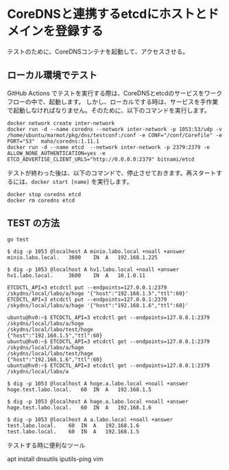 # CoreDNSと連携するetcdにホストとドメインを登録する


テストのために、CoreDNSコンテナを起動して、アクセスさせる。

## ローカル環境でテスト

GitHub Actions でテストを実行する際は、CoreDNSとetcdのサービスをワークフローの中で、起動します。
しかし、ローカルでする時は、サービスを手作業で起動しなければなりません。そのために、以下のコマンドを実行します。

~~~
docker network create inter-network
docker run -d --name coredns --network inter-network -p 1053:53/udp -v /home/ubuntu/marmot/pkg/dns/testconf:/conf -e CONF="/conf/Corefile" -e PORT="53"  maho/coredns:1.11.1 
docker run -d --name etcd  --network inter-network -p 2379:2379 -e ALLOW_NONE_AUTHENTICATION=yes -e ETCD_ADVERTISE_CLIENT_URLS="http://0.0.0.0:2379" bitnami/etcd
~~~

テストが終わった後は、以下のコマンドで、停止させておきます。再スタートするには、`docker start [name]` を実行します。

~~~
docker stop coredns etcd
docker rm coredns etcd
~~~





## TEST の方法

```
go test
```



```
$ dig -p 1053 @localhost A minio.labo.local +noall +answer
minio.labo.local.	3600	IN	A	192.168.1.225

$ dig -p 1053 @localhost A hv1.labo.local +noall +answer
hv1.labo.local.		3600	IN	A	10.1.0.11
```



```
ETCDCTL_API=3 etcdctl put --endpoints=127.0.0.1:2379 /skydns/local/labo/a/hoge '{"host":"192.168.1.5","ttl":60}'
ETCDCTL_API=3 etcdctl put --endpoints=127.0.0.1:2379 /skydns/local/labo/a/hage '{"host":"192.168.1.6","ttl":60}'

ubuntu@hv0:~$ ETCDCTL_API=3 etcdctl get --endpoints=127.0.0.1:2379 /skydns/local/labo/a/hoge
/skydns/local/labo/test/hoge
{"host":"192.168.1.5","ttl":60}
ubuntu@hv0:~$ ETCDCTL_API=3 etcdctl get --endpoints=127.0.0.1:2379 /skydns/local/labo/a/hage
/skydns/local/labo/test/hage
{"host":"192.168.1.6","ttl":60}
ubuntu@hv0:~$ ETCDCTL_API=3 etcdctl get --endpoints=127.0.0.1:2379 /skydns/local/labo/a
```


```
$ dig -p 1053 @localhost A hoge.a.labo.local +noall +answer
hoge.test.labo.local.	60	IN	A	192.168.1.5

$ dig -p 1053 @localhost A hage.a.labo.local +noall +answer
hage.test.labo.local.	60	IN	A	192.168.1.6

$ dig -p 1053 @localhost A a.labo.local +noall +answer
test.labo.local.	60	IN	A	192.168.1.6
test.labo.local.	60	IN	A	192.168.1.5

```



テストする時に便利なツール

apt install dnsutils iputils-ping vim






